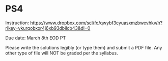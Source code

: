 # PS4

Instruction: https://www.dropbox.com/scl/fo/qwybf3cyuasxmzbwevhkv/h?rlkey=vkurqobxxr4j6xb93dbilcb43&dl=0

Due date: March 8th EOD PT

Please write the solutions legibly (or type them) and submit a PDF file. Any other type of file will NOT be graded per the syllabus.
